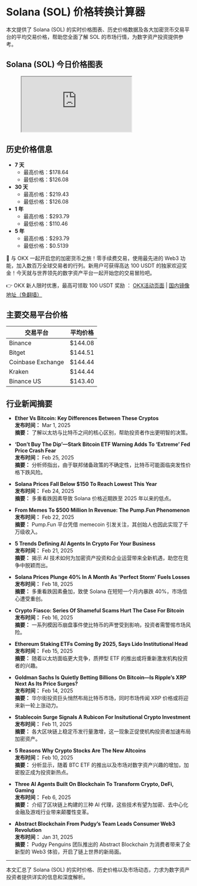 # Solana (SOL) 价格转换计算器

本文提供了 Solana (SOL) 的实时价格图表、历史价格数据及各大加密货币交易平台的平均交易价格，帮助您全面了解 SOL 的市场行情，为数字资产投资提供参考。

## Solana (SOL) 今日价格图表

<figure>
  <iframe src="https://fda-charts.forbes.com/area/solana/24h/ft" title="Solana (SOL) 区域图"></iframe>
</figure>

## 历史价格信息

- **7 天**  
  - 最高价格：$178.64  
  - 最低价格：$126.08  
- **30 天**  
  - 最高价格：$219.43  
  - 最低价格：$126.08  
- **1 年**  
  - 最高价格：$293.79  
  - 最低价格：$110.46  
- **5 年**  
  - 最高价格：$293.79  
  - 最低价格：$0.5139  

🚀 与 OKX 一起开启您的加密货币之旅！零手续费交易，使用最先进的 Web3 功能，加入数百万全球交易者的行列。新用户可获得高达 100 USDT 的独家欢迎奖金！今天就与世界领先的数字资产平台一起开始您的交易冒险吧。

👉 OKX 新人限时优惠，最高可领取 100 USDT 奖励 ： [OKX活动页面](https://bit.ly/OKXe) | [国内镜像地址（免翻墙）](https://bit.ly/okX)

## 主要交易平台价格

| 交易平台           | 平均价格 |
| ------------------ | -------- |
| Binance            | $144.08  |
| Bitget             | $144.51  |
| Coinbase Exchange  | $144.44  |
| Kraken             | $144.44  |
| Binance US         | $143.40  |

## 行业新闻摘要

- **Ether Vs Bitcoin: Key Differences Between These Cryptos**  
  **发布时间：** Mar 1, 2025  
  **摘要：** 了解以太坊与比特币之间的核心区别，帮助投资者作出更明智的决策。

- **‘Don’t Buy The Dip’—Stark Bitcoin ETF Warning Adds To ‘Extreme’ Fed Price Crash Fear**  
  **发布时间：** Feb 25, 2025  
  **摘要：** 分析师指出，由于联邦储备政策的不确定性，比特币可能面临突发性价格下跌风险。

- **Solana Prices Fall Below $150 To Reach Lowest This Year**  
  **发布时间：** Feb 24, 2025  
  **摘要：** 多重看跌因素导致 Solana 价格近期跌至 2025 年以来的低点。

- **From Memes To $500 Million In Revenue: The Pump.Fun Phenomenon**  
  **发布时间：** Feb 22, 2025  
  **摘要：** Pump.Fun 平台凭借 memecoin 引发关注，其创始人也因此实现了千万级收入。

- **5 Trends Defining AI Agents In Crypto For Your Business**  
  **发布时间：** Feb 21, 2025  
  **摘要：** 揭示 AI 技术如何为加密资产投资和企业运营带来全新机遇，助您在竞争中脱颖而出。

- **Solana Prices Plunge 40% In A Month As 'Perfect Storm' Fuels Losses**  
  **发布时间：** Feb 18, 2025  
  **摘要：** 多重看跌因素叠加，致使 Solana 在短短一个月内暴跌 40%，市场信心遭受重创。

- **Crypto Fiasco: Series Of Shameful Scams Hurt The Case For Bitcoin**  
  **发布时间：** Feb 16, 2025  
  **摘要：** 一系列模因币崩盘事件使比特币的声誉受到影响，投资者需警惕市场风险。

- **Ethereum Staking ETFs Coming By 2025, Says Lido Institutional Head**  
  **发布时间：** Feb 15, 2025  
  **摘要：** 随着以太坊面临更大竞争，质押型 ETF 的推出或将重新激发机构投资者的兴趣。

- **Goldman Sachs Is Quietly Betting Billions On Bitcoin—Is Ripple’s XRP Next As Its Price Surges?**  
  **发布时间：** Feb 14, 2025  
  **摘要：** 华尔街投资巨头悄然布局比特币市场，同时市场传闻 XRP 价格或将迎来新一轮上涨动力。

- **Stablecoin Surge Signals A Rubicon For Insitutional Crypto Investment**  
  **发布时间：** Feb 11, 2025  
  **摘要：** 各大区块链上稳定币发行量激增，这一现象正促使机构投资者加速布局加密资产。

- **5 Reasons Why Crypto Stocks Are The New Altcoins**  
  **发布时间：** Feb 10, 2025  
  **摘要：** 分析显示，随着 BTC ETF 的推出以及市场对数字资产兴趣的增加，加密股正成为投资新热点。

- **Three AI Agents Built On Blockchain To Transform Crypto, DeFi, Gaming**  
  **发布时间：** Feb 6, 2025  
  **摘要：** 介绍了区块链上构建的三种 AI 代理，这些技术有望为加密、去中心化金融及游戏行业带来颠覆性变革。

- **Abstract Blockchain From Pudgy’s Team Leads Consumer Web3 Revolution**  
  **发布时间：** Jan 31, 2025  
  **摘要：** Pudgy Penguins 团队推出的 Abstract Blockchain 为消费者带来了全新型的 Web3 体验，开启了链上世界的新局面。

---

本文汇总了 Solana (SOL) 的实时价格、历史价格以及市场动态，力求为数字资产投资者提供详实的信息和深度解析。